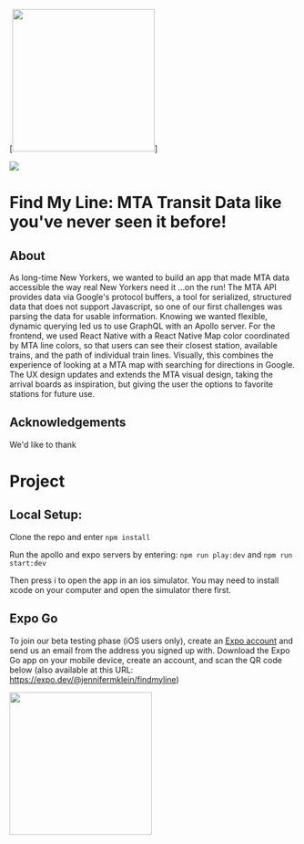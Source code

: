 
[<img src="http://outpt.net/fml/FindMyLine-logo.png" width="250"/>]

[<img src="http://outpt.net/fml/findmyline_video.png"/>](https://www.youtube.com/watch?v=su92iSFLy_o)
# Find My Line: MTA Transit Data like you've never seen it before!
## About
As long-time New Yorkers, we wanted to build an app that made MTA data accessible the way real New Yorkers need it ...on the run! The MTA API provides data via Google's protocol buffers, a tool for serialized, structured data that does not support Javascript, so one of our first challenges was parsing the data for usable information. Knowing we wanted flexible, dynamic querying led us to use GraphQL with an Apollo server. For the frontend, we used React Native with a React Native Map color coordinated by MTA line colors, so that users can see their closest station, available trains, and the path of individual train lines. Visually, this combines the experience of looking at a MTA map with searching for directions in Google. The UX design updates and extends the MTA visual design, taking the arrival boards as inspiration, but giving the user the options to favorite stations for future use.

## Acknowledgements
We'd like to thank 

# Project

## Local Setup:

Clone the repo and enter `npm install`

Run the apollo and expo servers by entering:
`npm run play:dev` and
`npm run start:dev`

Then press i to open the app in an ios simulator. You may need to install xcode on your computer and open the simulator there first.

## Expo Go

To join our beta testing phase (iOS users only), create an [Expo account](https://expo.dev/signup) and send us an email from the address you signed up with. Download the Expo Go app on your mobile device, create an account, and scan the QR code below (also available at this URL: https://expo.dev/@jennifermklein/findmyline)


[<img src="https://qr.expo.dev/expo-go?owner=jennifermklein&slug=findmyline&releaseChannel=default&host=exp.host" width="250"/>](https://expo.dev/@jennifermklein/findmyline)